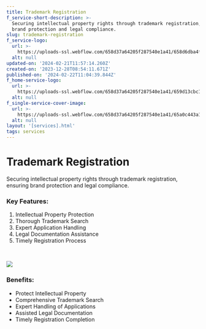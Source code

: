 ```yaml
---
title: Trademark Registration
f_service-short-description: >-
  Securing intellectual property rights through trademark registration, ensuring
  brand protection and legal compliance.
slug: trademark-registration
f_service-logo:
  url: >-
    https://uploads-ssl.webflow.com/658d37a64205f287540e1a41/658d6dba4f9335e0ffe5f128_Employee%20engagement.svg
  alt: null
updated-on: '2024-02-21T11:57:14.260Z'
created-on: '2023-12-28T08:54:11.671Z'
published-on: '2024-02-22T11:04:39.844Z'
f_home-service-logo:
  url: >-
    https://uploads-ssl.webflow.com/658d37a64205f287540e1a41/659d13cbc12e1f28a5584906_Group%20(5).svg
  alt: null
f_single-service-cover-image:
  url: >-
    https://uploads-ssl.webflow.com/658d37a64205f287540e1a41/65a0c443a1c8131a8949a0ab_scx.jpg
  alt: null
layout: '[services].html'
tags: services
---
```


Trademark Registration
======================

Securing intellectual property rights through trademark registration, ensuring brand protection and legal compliance.

### Key Features:

1.  Intellectual Property Protection
2.  Thorough Trademark Search
3.  Expert Application Handling
4.  Legal Documentation Assistance
5.  Timely Registration Process

‍

![](https://uploads-ssl.webflow.com/658d37a64205f287540e1a41/65a0c47c60b0c29e03d86c75_2150970191.jpg)

### Benefits:

*   Protect Intellectual Property
*   Comprehensive Trademark Search
*   Expert Handling of Applications
*   Assisted Legal Documentation
*   Timely Registration Completion
